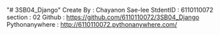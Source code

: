 "# 3SB04_Django" 
Create By : Chayanon Sae-lee
StdentID : 6110110072
section : 02
Github : https://github.com/6110110072/3SB04_Django
Pythonanywhere : http://6110110072.pythonanywhere.com/
